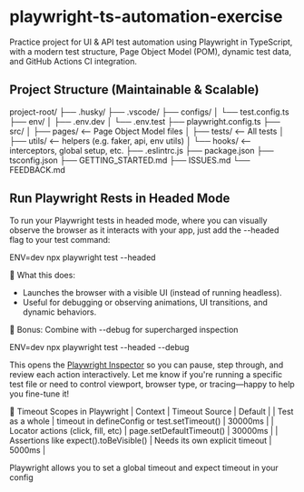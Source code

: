 # playwright-ts-automation-exercise
Practice project for UI &amp; API test automation using Playwright in TypeScript, with a modern test structure, Page Object Model (POM), dynamic test data, and GitHub Actions CI integration.

## Project Structure (Maintainable & Scalable)

project-root/
├── .husky/
├── .vscode/
├── configs/
│   └── test.config.ts
├── env/
│   ├── .env.dev
│   └── .env.test
├── playwright.config.ts
├── src/
│   ├── pages/      <-- Page Object Model files
│   ├── tests/      <-- All tests
│   ├── utils/      <-- helpers (e.g. faker, api, env utils)
│   └── hooks/      <-- interceptors, global setup, etc.
├── .eslintrc.js
├── package.json
├── tsconfig.json
├── GETTING_STARTED.md
├── ISSUES.md
└── FEEDBACK.md

## Run Playwright Rests in Headed Mode

To run your Playwright tests in headed mode, where you can visually observe the browser as it interacts with your app, just add the --headed flag to your test command:

ENV=dev npx playwright test --headed


🎯 What this does:
- Launches the browser with a visible UI (instead of running headless).
- Useful for debugging or observing animations, UI transitions, and dynamic behaviors.

🔧 Bonus: Combine with --debug for supercharged inspection

ENV=dev npx playwright test --headed --debug


This opens the [Playwright Inspector]("https://playwright.dev/docs/debug") so you can pause, step through, and review each action interactively.
Let me know if you're running a specific test file or need to control viewport, browser type, or tracing—happy to help you fine-tune it!


🧠 Timeout Scopes in Playwright
| Context | Timeout Source | Default | 
| Test as a whole | timeout in defineConfig or test.setTimeout() | 30000ms | 
| Locator actions (click, fill, etc) | page.setDefaultTimeout() | 30000ms | 
| Assertions like expect().toBeVisible() | Needs its own explicit timeout | 5000ms | 


Playwright allows you to set a global timeout and expect timeout in your config





